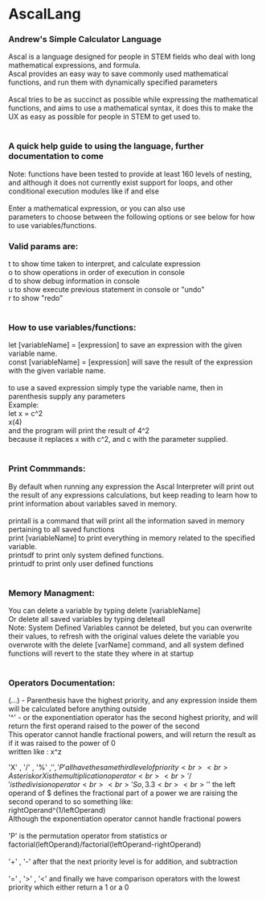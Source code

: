 # AscalLang
<h3>Andrew's Simple Calculator Language</h3>
Ascal is a language designed for people in STEM fields who deal with long mathematical expressions, and formula.<br>
Ascal provides an easy way to save commonly used mathematical functions, and run them with dynamically specified parameters<br>
<br>
Ascal tries to be as succinct as possible while expressing the mathematical functions, and aims to use a mathematical syntax, it does this to make the UX as easy as possible for people in STEM to get used to.<br>
<br>
<h3>A quick help guide to using the language, further documentation to come</h3>
Note: functions have been tested to provide at least 160 levels of nesting, and although it does not currently exist support for loops, and other conditional execution modules like if and else<br>
<br>
Enter a mathematical expression, or you can also use<br> 
parameters to choose between the following options or see below for how to use variables/functions.<br>
<h3>Valid params are:</h3>
t to show time taken to interpret, and calculate expression<br>
o to show operations in order of execution in console<br>
d to show debug information in console<br>
u to show execute previous statement in console or "undo"<br>
r to show "redo"<br>
<br>
<h3>How to use variables/functions:</h3>
let [variableName] = [expression] to save an expression with the given variable name.<br>
const [variableName] = [expression] will save the result of the expression with the given variable name.<br>
<br>
to use a saved expression simply type the variable name, then in parenthesis supply any parameters
<br>
Example:<br>
let x = c^2<br>
x(4)<br>
and the program will print the result of 4^2<br>
because it replaces x with c^2, and c with the parameter supplied.
<br>
<br>

<h3>Print Commmands:</h3>
By default when running any expression the Ascal Interpreter will print out the result of any expressions calculations, but keep reading to learn how to print information about variables saved in memory.<br>
<br>
printall is a command that will print all the information saved in memory pertaining to all saved functions<br>
print [variableName] to print everything in memory related to the specified variable.<br>
printsdf to print only system defined functions.<br>
printudf to print only user defined functions<br>
<br>
<h3>Memory Managment:</h3>
You can delete a variable by typing delete [variableName]<br>
Or delete all saved variables by typing deleteall<br>
Note: System Defined Variables cannot be deleted, but you can overwrite their values, to refresh with the original values delete the variable you overwrote with the delete [varName] command, and all system defined functions will revert to the state they where in at startup
<br>
<br>
<h3>Operators Documentation:</h3>
  (...) - Parenthesis have the highest priority, and any expression inside them will be calculated before anything outside<br>
  '^' - or the exponentiation operator has the second highest priority, and will return the first operand raised to the power of the
  second<br>
  This operator cannot handle fractional powers, and will return the result as if it was raised to the power of 0<br>
  written like : x^z<br>
  
  'X' , '/' , '%' ,'$' , 'P' all have the same third level of priority<br>
  <br>
  Asterisk or X is the multiplication operator<br>
  <br>
  '/' is the division operator<br>
  <br>
  '%' is not exactly modulus, as it returns the entire remainder, including the decimal part<br>
  So, 3.3 % 2 = 1.3, not 1 like with the common modulus operator
  <br>
  <br>
  '$' the left operand of $ defines the fractional part of a power we are raising the second operand to so something like:<br>
  rightOperand^(1/leftOperand)<br>
  Although the exponentiation operator cannot handle fractional powers<br>
  <br>
  'P' is the permutation operator from statistics or factorial(leftOperand)/factorial(leftOperand-rightOperand)<br>
  <br>
  '+' , '-' after that the next priority level is for addition, and subtraction<br>
  <br>
  '=' , '>' , '<' and finally we have comparison operators with the lowest priority which either return a 1 or a 0<br>
